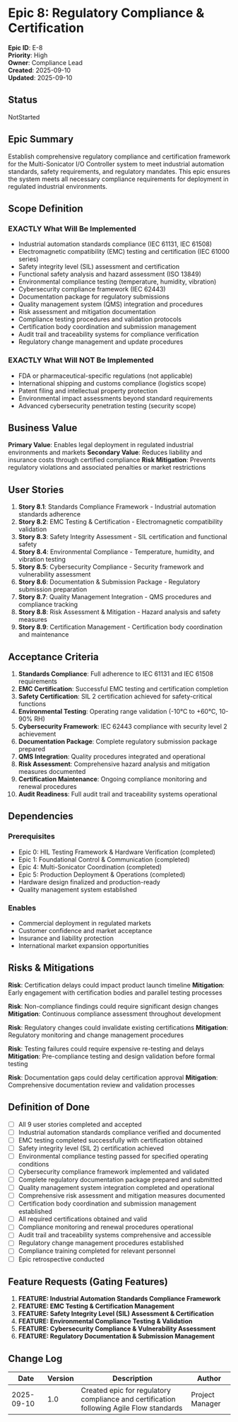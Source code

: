 # Epic 8: Regulatory Compliance & Certification

**Epic ID**: E-8  
**Priority**: High  
**Owner**: Compliance Lead  
**Created**: 2025-09-10  
**Updated**: 2025-09-10  

## Status

NotStarted

## Epic Summary

Establish comprehensive regulatory compliance and certification framework for the Multi-Sonicator I/O Controller system to meet industrial automation standards, safety requirements, and regulatory mandates. This epic ensures the system meets all necessary compliance requirements for deployment in regulated industrial environments.

## Scope Definition

### EXACTLY What Will Be Implemented

- Industrial automation standards compliance (IEC 61131, IEC 61508)
- Electromagnetic compatibility (EMC) testing and certification (IEC 61000 series)
- Safety integrity level (SIL) assessment and certification
- Functional safety analysis and hazard assessment (ISO 13849)
- Environmental compliance testing (temperature, humidity, vibration)
- Cybersecurity compliance framework (IEC 62443)
- Documentation package for regulatory submissions
- Quality management system (QMS) integration and procedures
- Risk assessment and mitigation documentation
- Compliance testing procedures and validation protocols
- Certification body coordination and submission management
- Audit trail and traceability systems for compliance verification
- Regulatory change management and update procedures

### EXACTLY What Will NOT Be Implemented

- FDA or pharmaceutical-specific regulations (not applicable)
- International shipping and customs compliance (logistics scope)
- Patent filing and intellectual property protection
- Environmental impact assessments beyond standard requirements
- Advanced cybersecurity penetration testing (security scope)

## Business Value

**Primary Value**: Enables legal deployment in regulated industrial environments and markets
**Secondary Value**: Reduces liability and insurance costs through certified compliance
**Risk Mitigation**: Prevents regulatory violations and associated penalties or market restrictions

## User Stories

1. **Story 8.1**: Standards Compliance Framework - Industrial automation standards adherence
2. **Story 8.2**: EMC Testing & Certification - Electromagnetic compatibility validation
3. **Story 8.3**: Safety Integrity Assessment - SIL certification and functional safety
4. **Story 8.4**: Environmental Compliance - Temperature, humidity, and vibration testing
5. **Story 8.5**: Cybersecurity Compliance - Security framework and vulnerability assessment
6. **Story 8.6**: Documentation & Submission Package - Regulatory submission preparation
7. **Story 8.7**: Quality Management Integration - QMS procedures and compliance tracking
8. **Story 8.8**: Risk Assessment & Mitigation - Hazard analysis and safety measures
9. **Story 8.9**: Certification Management - Certification body coordination and maintenance

## Acceptance Criteria

1. **Standards Compliance**: Full adherence to IEC 61131 and IEC 61508 requirements
2. **EMC Certification**: Successful EMC testing and certification completion
3. **Safety Certification**: SIL 2 certification achieved for safety-critical functions
4. **Environmental Testing**: Operating range validation (-10°C to +60°C, 10-90% RH)
5. **Cybersecurity Framework**: IEC 62443 compliance with security level 2 achievement
6. **Documentation Package**: Complete regulatory submission package prepared
7. **QMS Integration**: Quality procedures integrated and operational
8. **Risk Assessment**: Comprehensive hazard analysis and mitigation measures documented
9. **Certification Maintenance**: Ongoing compliance monitoring and renewal procedures
10. **Audit Readiness**: Full audit trail and traceability systems operational

## Dependencies

### Prerequisites
- Epic 0: HIL Testing Framework & Hardware Verification (completed)
- Epic 1: Foundational Control & Communication (completed)
- Epic 4: Multi-Sonicator Coordination (completed)
- Epic 5: Production Deployment & Operations (completed)
- Hardware design finalized and production-ready
- Quality management system established

### Enables
- Commercial deployment in regulated markets
- Customer confidence and market acceptance
- Insurance and liability protection
- International market expansion opportunities

## Risks & Mitigations

**Risk**: Certification delays could impact product launch timeline
**Mitigation**: Early engagement with certification bodies and parallel testing processes

**Risk**: Non-compliance findings could require significant design changes
**Mitigation**: Continuous compliance assessment throughout development

**Risk**: Regulatory changes could invalidate existing certifications
**Mitigation**: Regulatory monitoring and change management procedures

**Risk**: Testing failures could require expensive re-testing and delays
**Mitigation**: Pre-compliance testing and design validation before formal testing

**Risk**: Documentation gaps could delay certification approval
**Mitigation**: Comprehensive documentation review and validation processes

## Definition of Done

- [ ] All 9 user stories completed and accepted
- [ ] Industrial automation standards compliance verified and documented
- [ ] EMC testing completed successfully with certification obtained
- [ ] Safety integrity level (SIL 2) certification achieved
- [ ] Environmental compliance testing passed for specified operating conditions
- [ ] Cybersecurity compliance framework implemented and validated
- [ ] Complete regulatory documentation package prepared and submitted
- [ ] Quality management system integration completed and operational
- [ ] Comprehensive risk assessment and mitigation measures documented
- [ ] Certification body coordination and submission management established
- [ ] All required certifications obtained and valid
- [ ] Compliance monitoring and renewal procedures operational
- [ ] Audit trail and traceability systems comprehensive and accessible
- [ ] Regulatory change management procedures established
- [ ] Compliance training completed for relevant personnel
- [ ] Epic retrospective conducted

## Feature Requests (Gating Features)

1. **FEATURE: Industrial Automation Standards Compliance Framework**
2. **FEATURE: EMC Testing & Certification Management**
3. **FEATURE: Safety Integrity Level (SIL) Assessment & Certification**
4. **FEATURE: Environmental Compliance Testing & Validation**
5. **FEATURE: Cybersecurity Compliance & Vulnerability Assessment**
6. **FEATURE: Regulatory Documentation & Submission Management**

## Change Log

| Date | Version | Description | Author |
|------|---------|-------------|--------|
| 2025-09-10 | 1.0 | Created epic for regulatory compliance and certification following Agile Flow standards | Project Manager |
